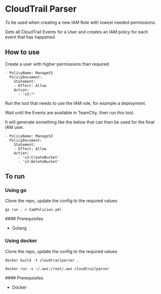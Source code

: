 # CloudTrail Parser

To be used when creating a new IAM Role with lowest needed permissions.

Gets all CloudTrail Events for a User and creates an IAM policy for each event that has happened.

## How to use

Create a user with higher permissions than required

```
- PolicyName: ManageS3
  PolicyDocument:
    Statement:
    - Effect: Allow
    Action:
      - 's3:*'
```

Run the tool that needs to use the IAM role, for example a deployment.

Wait until the Events are available in TeamCity, then run this tool.

It will generate something like the below that can then be used for the final IAM user.

```
- PolicyName: ManageS3
  PolicyDocument:
    Statement:
    - Effect: Allow
    Action:
      - 's3:CreateBucket'
      - 's3:DeleteBucket'
```

## To run

### Using go

Clone the repo, update the config to the required values

`go run . > IamPolicies.yml`

#### Prerequisites

- Golang

### Using docker

Clone the repo, update the config to the required values

`docker build -t cloudtrailparser .`

`docker run -v ~/.aws:/root/.aws cloudtrailparser`

#### Prerequisites

- Docker
